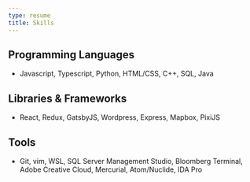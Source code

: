 ```yaml
---
type: resume
title: Skills
---
```


## Programming Languages

- Javascript, Typescript, Python, HTML/CSS, C++, SQL, Java

## Libraries & Frameworks

- React, Redux, GatsbyJS, Wordpress, Express, Mapbox, PixiJS

## Tools

- Git, vim, WSL, SQL Server Management Studio, Bloomberg Terminal, Adobe Creative Cloud, Mercurial, Atom/Nuclide, IDA Pro
